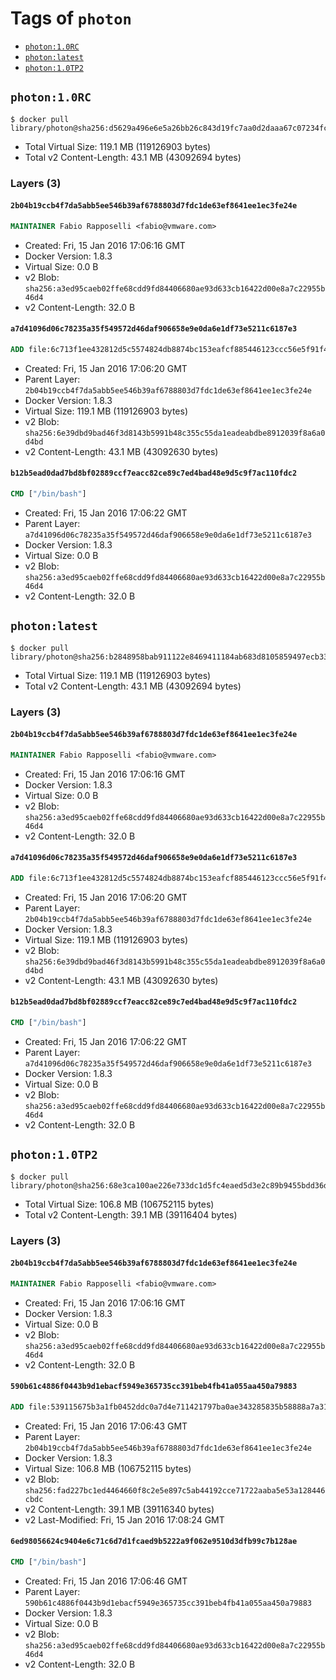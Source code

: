 <!-- THIS FILE IS GENERATED VIA '.template-helpers/generate-tag-details.pl' -->

# Tags of `photon`

-	[`photon:1.0RC`](#photon10rc)
-	[`photon:latest`](#photonlatest)
-	[`photon:1.0TP2`](#photon10tp2)

## `photon:1.0RC`

```console
$ docker pull library/photon@sha256:d5629a496e6e5a26bb26c843d19fc7aa0d2daaa67c07234fc9b527329dbd8db5
```

-	Total Virtual Size: 119.1 MB (119126903 bytes)
-	Total v2 Content-Length: 43.1 MB (43092694 bytes)

### Layers (3)

#### `2b04b19ccb4f7da5abb5ee546b39af6788803d7fdc1de63ef8641ee1ec3fe24e`

```dockerfile
MAINTAINER Fabio Rapposelli <fabio@vmware.com>
```

-	Created: Fri, 15 Jan 2016 17:06:16 GMT
-	Docker Version: 1.8.3
-	Virtual Size: 0.0 B
-	v2 Blob: `sha256:a3ed95caeb02ffe68cdd9fd84406680ae93d633cb16422d00e8a7c22955b46d4`
-	v2 Content-Length: 32.0 B

#### `a7d41096d06c78235a35f549572d46daf906658e9e0da6e1df73e5211c6187e3`

```dockerfile
ADD file:6c713f1ee432812d5c5574824db8874bc153eafcf885446123ccc56e5f91f47b in /
```

-	Created: Fri, 15 Jan 2016 17:06:20 GMT
-	Parent Layer: `2b04b19ccb4f7da5abb5ee546b39af6788803d7fdc1de63ef8641ee1ec3fe24e`
-	Docker Version: 1.8.3
-	Virtual Size: 119.1 MB (119126903 bytes)
-	v2 Blob: `sha256:6e39dbd9bad46f3d8143b5991b48c355c55da1eadeabdbe8912039f8a6a0d4bd`
-	v2 Content-Length: 43.1 MB (43092630 bytes)

#### `b12b5ead0dad7bd8bf02889ccf7eacc82ce89c7ed4bad48e9d5c9f7ac110fdc2`

```dockerfile
CMD ["/bin/bash"]
```

-	Created: Fri, 15 Jan 2016 17:06:22 GMT
-	Parent Layer: `a7d41096d06c78235a35f549572d46daf906658e9e0da6e1df73e5211c6187e3`
-	Docker Version: 1.8.3
-	Virtual Size: 0.0 B
-	v2 Blob: `sha256:a3ed95caeb02ffe68cdd9fd84406680ae93d633cb16422d00e8a7c22955b46d4`
-	v2 Content-Length: 32.0 B

## `photon:latest`

```console
$ docker pull library/photon@sha256:b2848958bab911122e8469411184ab683d8105859497ecb33bb9f3760ace6ce0
```

-	Total Virtual Size: 119.1 MB (119126903 bytes)
-	Total v2 Content-Length: 43.1 MB (43092694 bytes)

### Layers (3)

#### `2b04b19ccb4f7da5abb5ee546b39af6788803d7fdc1de63ef8641ee1ec3fe24e`

```dockerfile
MAINTAINER Fabio Rapposelli <fabio@vmware.com>
```

-	Created: Fri, 15 Jan 2016 17:06:16 GMT
-	Docker Version: 1.8.3
-	Virtual Size: 0.0 B
-	v2 Blob: `sha256:a3ed95caeb02ffe68cdd9fd84406680ae93d633cb16422d00e8a7c22955b46d4`
-	v2 Content-Length: 32.0 B

#### `a7d41096d06c78235a35f549572d46daf906658e9e0da6e1df73e5211c6187e3`

```dockerfile
ADD file:6c713f1ee432812d5c5574824db8874bc153eafcf885446123ccc56e5f91f47b in /
```

-	Created: Fri, 15 Jan 2016 17:06:20 GMT
-	Parent Layer: `2b04b19ccb4f7da5abb5ee546b39af6788803d7fdc1de63ef8641ee1ec3fe24e`
-	Docker Version: 1.8.3
-	Virtual Size: 119.1 MB (119126903 bytes)
-	v2 Blob: `sha256:6e39dbd9bad46f3d8143b5991b48c355c55da1eadeabdbe8912039f8a6a0d4bd`
-	v2 Content-Length: 43.1 MB (43092630 bytes)

#### `b12b5ead0dad7bd8bf02889ccf7eacc82ce89c7ed4bad48e9d5c9f7ac110fdc2`

```dockerfile
CMD ["/bin/bash"]
```

-	Created: Fri, 15 Jan 2016 17:06:22 GMT
-	Parent Layer: `a7d41096d06c78235a35f549572d46daf906658e9e0da6e1df73e5211c6187e3`
-	Docker Version: 1.8.3
-	Virtual Size: 0.0 B
-	v2 Blob: `sha256:a3ed95caeb02ffe68cdd9fd84406680ae93d633cb16422d00e8a7c22955b46d4`
-	v2 Content-Length: 32.0 B

## `photon:1.0TP2`

```console
$ docker pull library/photon@sha256:68e3ca100ae226e733dc1d5fc4eaed5d3e2c89b9455bdd36d0296b05002f2098
```

-	Total Virtual Size: 106.8 MB (106752115 bytes)
-	Total v2 Content-Length: 39.1 MB (39116404 bytes)

### Layers (3)

#### `2b04b19ccb4f7da5abb5ee546b39af6788803d7fdc1de63ef8641ee1ec3fe24e`

```dockerfile
MAINTAINER Fabio Rapposelli <fabio@vmware.com>
```

-	Created: Fri, 15 Jan 2016 17:06:16 GMT
-	Docker Version: 1.8.3
-	Virtual Size: 0.0 B
-	v2 Blob: `sha256:a3ed95caeb02ffe68cdd9fd84406680ae93d633cb16422d00e8a7c22955b46d4`
-	v2 Content-Length: 32.0 B

#### `590b61c4886f0443b9d1ebacf5949e365735cc391beb4fb41a055aa450a79883`

```dockerfile
ADD file:539115675b3a1fb0452ddc0a7d4e711421797ba0ae343285835b58888a7a3163 in /
```

-	Created: Fri, 15 Jan 2016 17:06:43 GMT
-	Parent Layer: `2b04b19ccb4f7da5abb5ee546b39af6788803d7fdc1de63ef8641ee1ec3fe24e`
-	Docker Version: 1.8.3
-	Virtual Size: 106.8 MB (106752115 bytes)
-	v2 Blob: `sha256:fad227bc1ed4464660f8c2e5e897c5ab44192cce71722aaba5e53a128446cbdc`
-	v2 Content-Length: 39.1 MB (39116340 bytes)
-	v2 Last-Modified: Fri, 15 Jan 2016 17:08:24 GMT

#### `6ed98056624c9404e6c71c6d7d1fcaed9b5222a9f062e9510d3dfb99c7b128ae`

```dockerfile
CMD ["/bin/bash"]
```

-	Created: Fri, 15 Jan 2016 17:06:46 GMT
-	Parent Layer: `590b61c4886f0443b9d1ebacf5949e365735cc391beb4fb41a055aa450a79883`
-	Docker Version: 1.8.3
-	Virtual Size: 0.0 B
-	v2 Blob: `sha256:a3ed95caeb02ffe68cdd9fd84406680ae93d633cb16422d00e8a7c22955b46d4`
-	v2 Content-Length: 32.0 B
